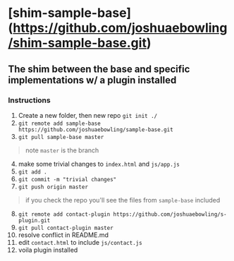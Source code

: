 # [shim-sample-base] (https://github.com/joshuaebowling/shim-sample-base.git)
## The shim between the base and specific implementations w/ a plugin installed

### Instructions
1. Create a new folder, then new repo `git init ./`
2. `git remote add sample-base https://github.com/joshuaebowling/sample-base.git`
3. `git pull sample-base master`
> note `master` is the branch
4. make some trivial changes to `index.html` and `js/app.js`
5. `git add .`
6. `git commit -m "trivial changes"`
7. `git push origin master`
> if you check the repo you'll see the files from `sample-base` included
8. `git remote add contact-plugin https://github.com/joshuaebowling/s-plugin.git`
9. `git pull contact-plugin master`
10. resolve conflict in README.md
11. edit `contact.html` to include `js/contact.js`
12. voila plugin installed